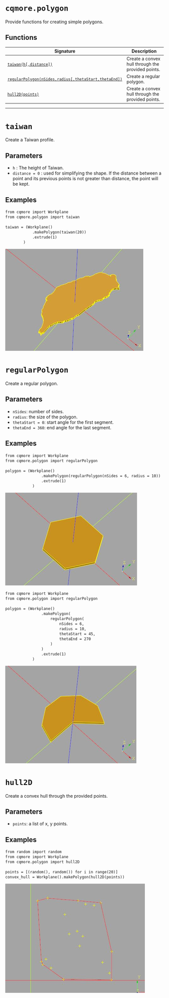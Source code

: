# `cqmore.polygon`

Provide functions for creating simple polygons.

## Functions

 Signature | Description
--|--
[`taiwan(h[,distance])`](polygon.md#taiwan) | Create a convex hull through the provided points. 
[`regularPolygon(nSides,radius[,thetaStart,thetaEnd])`](polygon.md#regularPolygon) | Create a regular polygon.
[`hull2D(points)`](polygon.md#hull2D) | Create a convex hull through the provided points. 

----

# `taiwan`

Create a Taiwan profile.

## Parameters

- `h` : The height of Taiwan.
- `distance = 0` : used for simplifying the shape. If the distance between a point and its previous points is not greater than distance, the point will be kept. 

## Examples 

    from cqmore import Workplane
    from cqmore.polygon import taiwan

    taiwan = (Workplane()
                .makePolygon(taiwan(20))
                .extrude(1)
            )

![taiwan](images/polygon_taiwan.JPG)

# `regularPolygon`

Create a regular polygon.

## Parameters

- `nSides`: number of sides. 
- `radius`: the size of the polygon.
- `thetaStart = 0`: start angle for the first segment.
- `thetaEnd = 360`: end angle for the last segment.

## Examples 

    from cqmore import Workplane
    from cqmore.polygon import regularPolygon

    polygon = (Workplane()
                    .makePolygon(regularPolygon(nSides = 6, radius = 10))
                    .extrude(1)
                )

![regularPolygon](images/polygon_regularPolygon.JPG)


    from cqmore import Workplane
    from cqmore.polygon import regularPolygon

    polygon = (Workplane()
                    .makePolygon(
                        regularPolygon(
                            nSides = 6, 
                            radius = 10, 
                            thetaStart = 45, 
                            thetaEnd = 270
                        )
                    )
                    .extrude(1)
                )       

![regularPolygon](images/polygon_regularPolygon2.JPG)

# `hull2D`

Create a convex hull through the provided points.

## Parameters

- `points`: a list of x, y points. 

## Examples     

    from random import random
    from cqmore import Workplane
    from cqmore.polygon import hull2D

    points = [(random(), random()) for i in range(20)]
    convex_hull = Workplane().makePolygon(hull2D(points)) 

![hull2D](images/polygon_hull2D.JPG)

